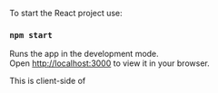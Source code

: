 To start the React project use:
### `npm start`

Runs the app in the development mode.\
Open [http://localhost:3000](http://localhost:3000) to view it in your browser.

This is client-side of 
